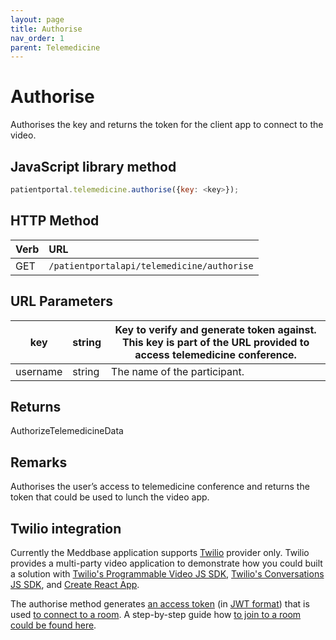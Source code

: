 ```yaml
---
layout: page
title: Authorise
nav_order: 1
parent: Telemedicine
---
```


# Authorise

Authorises the key and returns the token for the client app to connect to the video.

## JavaScript library method

```javascript
patientportal.telemedicine.authorise({key: <key>});
```

## HTTP Method

| Verb | URL                                               |
|:-----|:--------------------------------------------------|
| GET | `/patientportalapi/telemedicine/authorise` |

## URL Parameters

| key | string | Key to verify and generate token against. This key is part of the URL provided to access telemedicine conference. |
| --- | --- | --- |
| username | string | The name of the participant. |

## Returns

AuthorizeTelemedicineData

## Remarks

Authorises the user’s access to telemedicine conference and returns the token that could be used to lunch the video app.

## Twilio integration

Currently the Meddbase application supports [Twilio](https://www.twilio.com/) provider only. Twilio provides a multi-party video application to demonstrate how you could built a solution with [Twilio's Programmable Video JS SDK](https://github.com/twilio/twilio-video.js), [Twilio's Conversations JS SDK](https://www.npmjs.com/package/@twilio/conversations), and [Create React App](https://github.com/facebook/create-react-app).

The authorise method generates [an access token](https://www.twilio.com/docs/conversations/create-tokens) (in [JWT format](https://jwt.io/)) that is used [to connect to a room](https://github.com/twilio/twilio-video.js#usage). A step-by-step guide how [to join to a room could be found here](https://www.twilio.com/docs/video/javascript-getting-started#connect-to-a-room).
